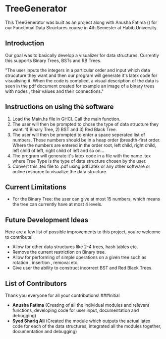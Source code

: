 # TreeGenerator

This TreeGenerator was built as an project along with Anusha Fatima () for our Functional Data Structures course in 4th Semester at Habib University.

## Introduction
Our goal was to basically develop a visualizer for data structures. Currently this supports Binary Trees, BSTs and RB Trees. 

"The user inputs the integers in a particular order and input which data strucuture they want and then our program will generate it's latex code for visualising it. When the code is complied, a visual description of the data is seen in the pdf document created for example an image of a binary trees with nodes , their values and their connections."


## Instructions on using the software

1. Load the Main.hs file in GHCI. Call the main function.
2. The user will then be prompted to chose the type of data structure they want. 1) Binary Tree, 2) BST and 3) Red Black Tree.
3. The user will then be prompted to enter a space seperated list of numbers. These numbers should be in a heap order (breadth-first order. Where the numbers are entered in the order root, left child, right child, left child of left, right child of left and so on...
4. The program will generate it's latex code in a file with the name <Tree Type>.tex where Tree Type is the type of data structure chosen by the user.
5. Convert this .tex file to .pdf using pdfLatex or any other software or online resource to visualize the data structure.


## Current Limitations
- For the Binary Tree: the user can give at most 15 numbers, which means the tree can currently have at most 4 levels.

## Future Development Ideas
Here are a few list of possible improvements to this project, you're welcome to contribute!
- Allow for other data structures like 2-4 trees, hash tables etc.
- Remove the current restriction on Binary tree.
- Allow for performing of simple operations on a given tree such as rotation , insertion , removal etc.
- Give user the ability to construct incorrect BST and Red Black Trees.

## List of Contributors
Thank you everyone for all your contributions!
###Initial
- **Anusha Fatima** (Creating of all the individual modules and relevant functions, developing code for user input, documentation and debugging)
- **Syed Shariq Ali** (Created the module which outputs the actual latex code for each of the data structures, integrated all the modules together, documentation and debugging)
